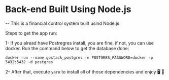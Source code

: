 # Back-end Built Using Node.js
-- This is a financial control system built usind Node.js

Steps to get the app run:

1- If you alread have Postregres install, you are fine, if not, you can use docker. Run the command below to get the database done:

```
docker run --name gostack_postgres -e POSTGRES_PASSWORD=docker -p 5432:5432 -d postgres
```
2- After that, execute ``` yarn ``` to install all of those dependencies and enjoy 🖥 🚀
